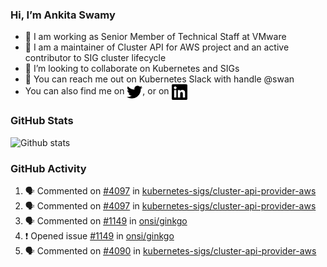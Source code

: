 ### Hi, I’m Ankita Swamy

- 💼 I am working as Senior Member of Technical Staff at VMware
- 👀 I am a maintainer of Cluster API for AWS project and an active contributor to SIG cluster lifecycle
- 💞️ I’m looking to collaborate on Kubernetes and SIGs
- 💬 You can reach me out on Kubernetes Slack with handle @swan
- You can also find me on <a href="https://twitter.com/SwamyAnkita" target="blank"><img align="center" src="https://raw.githubusercontent.com/Ankitasw/Ankitasw/master/svg/twitter.svg" alt="Ankitasw" height="25" width="25" color="#1DA1f2" /></a>, or on <a href="https://www.linkedin.com/in/Ankitaswamy/" target="blank"><img align="center" src="https://raw.githubusercontent.com/Ankitasw/Ankitasw/master/svg/linkedin.svg" alt="Ankitasw" height="25" width="25" /></a>

### GitHub Stats
![Github stats](https://github-readme-stats.vercel.app/api?username=Ankitasw&count_private=true&show_icons=true&theme=tokyonight)

### GitHub Activity 
<!--START_SECTION:activity-->
1. 🗣 Commented on [#4097](https://github.com/kubernetes-sigs/cluster-api-provider-aws/issues/4097) in [kubernetes-sigs/cluster-api-provider-aws](https://github.com/kubernetes-sigs/cluster-api-provider-aws)
2. 🗣 Commented on [#4097](https://github.com/kubernetes-sigs/cluster-api-provider-aws/issues/4097) in [kubernetes-sigs/cluster-api-provider-aws](https://github.com/kubernetes-sigs/cluster-api-provider-aws)
3. 🗣 Commented on [#1149](https://github.com/onsi/ginkgo/issues/1149) in [onsi/ginkgo](https://github.com/onsi/ginkgo)
4. ❗️ Opened issue [#1149](https://github.com/onsi/ginkgo/issues/1149) in [onsi/ginkgo](https://github.com/onsi/ginkgo)
5. 🗣 Commented on [#4090](https://github.com/kubernetes-sigs/cluster-api-provider-aws/issues/4090) in [kubernetes-sigs/cluster-api-provider-aws](https://github.com/kubernetes-sigs/cluster-api-provider-aws)
<!--END_SECTION:activity-->
